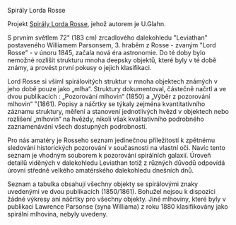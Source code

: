 Spirály Lorda Rosse

Projekt [Spirály Lorda Rosse](http://www.deepsky-visuell.de/Projekte/Rosse.htm), jehož autorem je U.Glahn.

S prvním světlem 72" (183 cm) zrcadlového dalekohledu "Leviathan" postaveného Williamem Parsonsem, 3. hraběm z Rosse - zvaným "Lord Rosse" - v únoru 1845, začala nová éra astronomie. Do té doby bylo nemožné rozlišit strukturu mnoha deepsky objektů, které byly v té době známy, a provést první pokusy o jejich klasifikaci.

Lord Rosse si všiml spirálovitých struktur v mnoha objektech známých v jeho době pouze jako „mlha“. Struktury dokumentoval, částečně načrtl a ve dvou publikacích : „Pozorování mlhovin“ (1850) a „Výběr z pozorování mlhovin“ "(1861). Popisy a náčrtky se týkaly zejména kvantitativního záznamu struktury, měření a stanovení jednotlivých hvězd v objektech nebo rozlišení „mlhovin“ na hvězdy, nikoli však kvalitativního podrobného zaznamenávání všech dostupných podrobností.

Pro nás amatéry je Rosseho seznam jedinečnou příležitostí k zpětnému sledování historických pozorování v současnosti na vlastní oči. Navíc tento seznam je vhodným souborem k pozorování spirálních galaxií. Úroveň detailů viděných v dalekohledu Leviathan totiž z různých důvodů odpovídá úrovni středně velkého amatérského dalekohledu dnešních dnů.

Seznam a tabulka obsahují všechny objekty se spirálovými znaky uvedenými ve dvou publikacích (1850/1861). Bohužel nejsou k dispozici žádné výkresy ani náčrtky pro všechny objekty. Jiné mlhoviny, které byly v publikaci Lawrence Parsonse (syna Williama) z roku 1880 klasifikovány jako spirální mlhovina, nebyly uvedeny.
